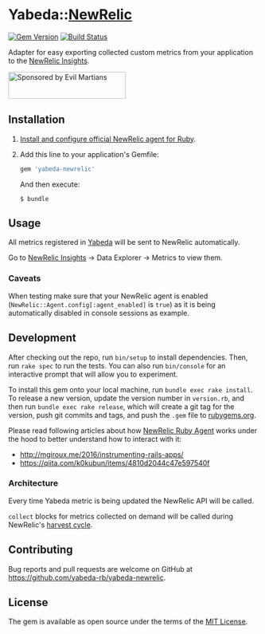 # Yabeda::[NewRelic]

[![Gem Version](https://badge.fury.io/rb/yabeda-newrelic.svg)](https://rubygems.org/gems/yabeda-newrelic) [![Build Status](https://travis-ci.org/yabeda-rb/yabeda-newrelic.svg?branch=master)](https://travis-ci.org/yabeda-rb/yabeda-newrelic)

Adapter for easy exporting collected custom metrics from your application to the [NewRelic Insights].

<a href="https://evilmartians.com/?utm_source=yabeda-newrelic&utm_campaign=project_page">
<img src="https://evilmartians.com/badges/sponsored-by-evil-martians.svg" alt="Sponsored by Evil Martians" width="236" height="54">
</a>


## Installation

 1. [Install and configure official NewRelic agent for Ruby](https://docs.newrelic.com/docs/agents/ruby-agent/installation/install-new-relic-ruby-agent).

 2. Add this line to your application's Gemfile:

    ```ruby
    gem 'yabeda-newrelic'
    ```

    And then execute:

        $ bundle


## Usage

All metrics registered in [Yabeda] will be sent to NewRelic automatically.

Go to [NewRelic Insights] → Data Explorer → Metrics to view them.

### Caveats

When testing make sure that your NewRelic agent is enabled (`NewRelic::Agent.config[:agent_enabled]` is `true`) as it is being automatically disabled in console sessions as example.


## Development

After checking out the repo, run `bin/setup` to install dependencies. Then, run `rake spec` to run the tests. You can also run `bin/console` for an interactive prompt that will allow you to experiment.

To install this gem onto your local machine, run `bundle exec rake install`. To release a new version, update the version number in `version.rb`, and then run `bundle exec rake release`, which will create a git tag for the version, push git commits and tags, and push the `.gem` file to [rubygems.org](https://rubygems.org).

Please read following articles about how [NewRelic Ruby Agent](https://github.com/newrelic/rpm/) works under the hood to better understand how to interact with it:

 - http://mgiroux.me/2016/instrumenting-rails-apps/
 - https://qiita.com/k0kubun/items/4810d2044c47e597540f

### Architecture

Every time Yabeda metric is being updated the NewRelic API will be called.

`collect` blocks for metrics collected on demand will be called during NewRelic's [harvest cycle](https://docs.newrelic.com/docs/using-new-relic/welcome-new-relic/getting-started/glossary#harvest-cycle). 


## Contributing

Bug reports and pull requests are welcome on GitHub at https://github.com/yabeda-rb/yabeda-newrelic.


## License

The gem is available as open source under the terms of the [MIT License](https://opensource.org/licenses/MIT).

[NewRelic]: https://newrelic.com/
[NewRelic Insights]: https://insights.newrelic.com/
[Yabeda]: https://github.com/yabeda-rb/yabeda/ "Extendable framework for collecting and exporting metrics from your Ruby application "
